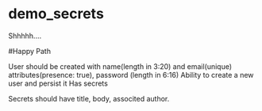 demo_secrets
============

Shhhhh....

#Happy Path

User should be created with name(length in 3:20) and email(unique) attributes(presence: true), password (length in 6:16)
Ability to create a new user and persist it
Has secrets

Secrets should have title, body, associted author.
